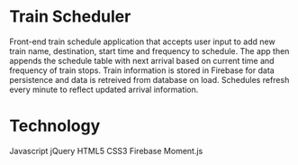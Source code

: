 # Train Scheduler

Front-end train schedule application that accepts user input to add new train name, destination, start time and frequency to schedule. The app then appends the schedule table with next arrival based on current time and frequency of train stops. Train information is stored in Firebase for data persistence and data is retreived from database on load. Schedules refresh every minute to reflect updated arrival information. 

# Technology
Javascript
jQuery
HTML5
CSS3
Firebase
Moment.js